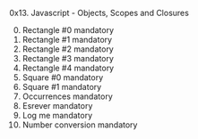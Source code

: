 0x13. Javascript - Objects, Scopes and Closures

0. Rectangle #0 mandatory
1. Rectangle #1 mandatory
2. Rectangle #2 mandatory
3. Rectangle #3 mandatory
4. Rectangle #4 mandatory
5. Square #0 mandatory
6. Square #1 mandatory
7. Occurrences mandatory
8. Esrever mandatory
9. Log me mandatory
10. Number conversion mandatory